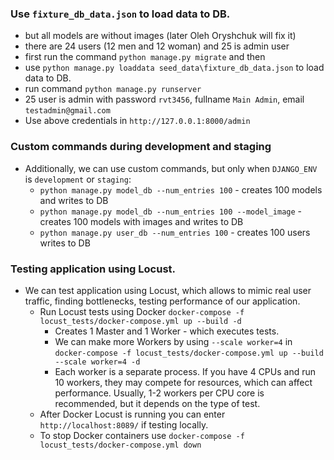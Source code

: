 
### Use `fixture_db_data.json` to load data to DB.
- but all models are without images (later Oleh Oryshchuk will fix it)
- there are 24 users (12 men and 12 woman) and 25 is admin user
- first run the command `python manage.py migrate` and then
- use `python manage.py loaddata seed_data\fixture_db_data.json` to load data to DB.
- run command `python manage.py runserver`
- 25 user is admin with password `rvt3456`, fullname `Main Admin`, email `testadmin@gmail.com`
- Use above credentials in `http://127.0.0.1:8000/admin`

### Custom commands during development and staging
- Additionally, we can use custom commands, but only when `DJANGO_ENV` is `development` or `staging`:
  - `python manage.py model_db --num_entries 100` - creates 100 models and writes to DB
  - `python manage.py model_db --num_entries 100 --model_image` - creates 100 models with images and writes to DB
  - `python manage.py user_db --num_entries 100` - creates 100 users writes to DB

### Testing application using Locust.
- We can test application using Locust, which allows to mimic real user traffic, finding bottlenecks, testing
  performance of our application.
  - Run Locust tests using Docker `docker-compose -f locust_tests/docker-compose.yml up --build -d`
    - Creates 1 Master and 1 Worker - which executes tests.
    - We can make more Workers by using `--scale worker=4` in 
      `docker-compose -f locust_tests/docker-compose.yml up --build --scale worker=4 -d`
    - Each worker is a separate process. If you have 4 CPUs and run 10 workers, they may compete for resources,
      which can affect performance. Usually, 1-2 workers per CPU core is recommended, but it depends on the type of test.
  - After Docker Locust is running you can enter `http://localhost:8089/` if testing locally.
  - To stop Docker containers use `docker-compose -f locust_tests/docker-compose.yml down`
  